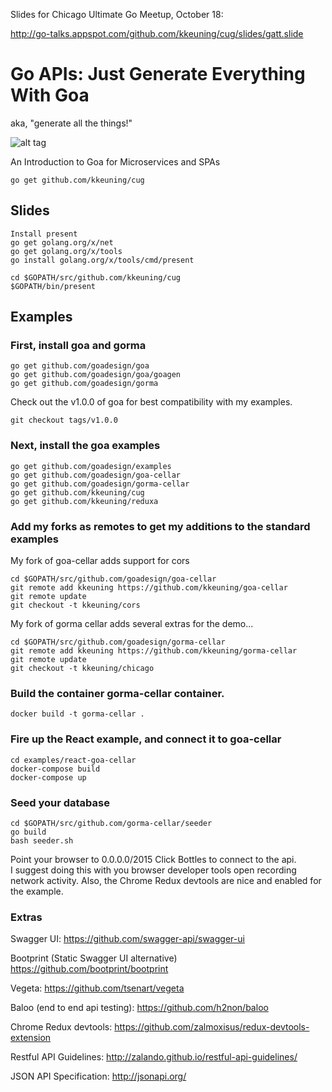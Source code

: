 Slides for Chicago Ultimate Go Meetup, October 18:

http://go-talks.appspot.com/github.com/kkeuning/cug/slides/gatt.slide

# Go APIs: Just Generate Everything With Goa

aka, "generate all the things!"

![alt tag](https://github.com/kkeuning/cug/blob/master/slides/gatt.jpg)

An Introduction to Goa for Microservices and SPAs
```
go get github.com/kkeuning/cug
```

## Slides
```
Install present
go get golang.org/x/net
go get golang.org/x/tools
go install golang.org/x/tools/cmd/present
```
```
cd $GOPATH/src/github.com/kkeuning/cug
$GOPATH/bin/present
```
## Examples

### First, install goa and gorma
```
go get github.com/goadesign/goa
go get github.com/goadesign/goa/goagen
go get github.com/goadesign/gorma
```
Check out the v1.0.0 of goa for best compatibility with my examples.
```
git checkout tags/v1.0.0
```

### Next, install the goa examples
```
go get github.com/goadesign/examples
go get github.com/goadesign/goa-cellar
go get github.com/goadesign/gorma-cellar
go get github.com/kkeuning/cug
go get github.com/kkeuning/reduxa
```
### Add my forks as remotes to get my additions to the standard examples
My fork of goa-cellar adds support for cors
```
cd $GOPATH/src/github.com/goadesign/goa-cellar
git remote add kkeuning https://github.com/kkeuning/goa-cellar
git remote update
git checkout -t kkeuning/cors
```
My fork of gorma cellar adds several extras for the demo...
```
cd $GOPATH/src/github.com/goadesign/gorma-cellar
git remote add kkeuning https://github.com/kkeuning/gorma-cellar
git remote update
git checkout -t kkeuning/chicago
```
### Build the container gorma-cellar container.
```
docker build -t gorma-cellar .
```

### Fire up the React example, and connect it to goa-cellar
```
cd examples/react-goa-cellar
docker-compose build
docker-compose up
```

### Seed your database
```
cd $GOPATH/src/github.com/gorma-cellar/seeder
go build
bash seeder.sh
```
Point your browser to 0.0.0.0/2015
Click Bottles to connect to the api.  
I suggest doing this with you browser developer tools open recording network activity.
Also, the Chrome Redux devtools are nice and enabled for the example.


### Extras
Swagger UI:
https://github.com/swagger-api/swagger-ui

Bootprint (Static Swagger UI alternative)
https://github.com/bootprint/bootprint

Vegeta:
https://github.com/tsenart/vegeta

Baloo (end to end api testing):
https://github.com/h2non/baloo

Chrome Redux devtools:
https://github.com/zalmoxisus/redux-devtools-extension

Restful API Guidelines:
http://zalando.github.io/restful-api-guidelines/

JSON API Specification:
http://jsonapi.org/
